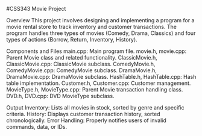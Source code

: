 #CSS343 Movie Project

Overview
    This project involves designing and implementing a program for a movie rental store to track inventory and customer transactions. The program handles three types of movies (Comedy, Drama, Classics) and four types of actions (Borrow, Return, Inventory, History).

Components and Files
    main.cpp: Main program file.
    movie.h, movie.cpp: Parent Movie class and related functionality.
    ClassicMovie.h, ClassicMovie.cpp: ClassicMovie subclass.
    ComedyMovie.h, ComedyMovie.cpp: ComedyMovie subclass.
    DramaMovie.h, DramaMovie.cpp: DramaMovie subclass.
    HashTable.h, HashTable.cpp: Hash table implementation.
    Customer.h, Customer.cpp: Customer management.
    MovieType.h, MovieType.cpp: Parent Movie transaction handling class.
    DVD.h, DVD.cpp: DVD MovieType subclass. 

Output
    Inventory: Lists all movies in stock, sorted by genre and specific criteria.
    History: Displays customer transaction history, sorted chronologically.
    Error Handling: Properly notifies users of invalid commands, data, or IDs.
